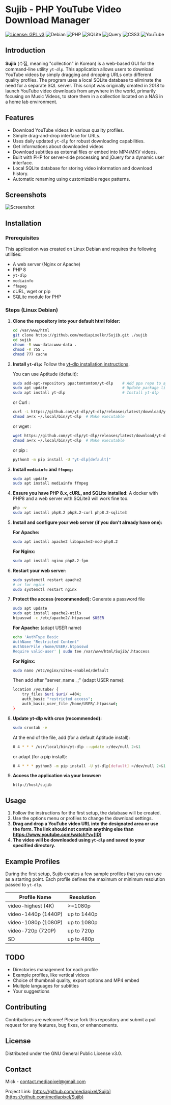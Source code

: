 
# Sujib - PHP YouTube Video Download Manager

[![License: GPL v3](https://img.shields.io/badge/License-GPLv3-blue.svg)](https://www.gnu.org/licenses/gpl-3.0) ![Debian](https://img.shields.io/badge/Debian-D70A53?style=for-the-badge&logo=debian&logoColor=white) ![PHP](https://img.shields.io/badge/php-%23777BB4.svg?style=for-the-badge&logo=php&logoColor=white) ![SQLite](https://img.shields.io/badge/sqlite-%2307405e.svg?style=for-the-badge&logo=sqlite&logoColor=white) ![jQuery](https://img.shields.io/badge/jquery-%230769AD.svg?style=for-the-badge&logo=jquery&logoColor=white) ![CSS3](https://img.shields.io/badge/css3-%231572B6.svg?style=for-the-badge&logo=css3&logoColor=white) ![YouTube](https://img.shields.io/badge/YouTube-%23FF0000.svg?style=for-the-badge&logo=YouTube&logoColor=white)

## Introduction

**Sujib** (수집, meaning "collection" in Korean) is a web-based GUI for the command-line utility `yt-dlp`. This application allows users to download YouTube videos by simply dragging and dropping URLs onto different quality profiles. The program uses a local SQLite database to eliminate the need for a separate SQL server. This script was originally created in 2018 to launch YouTube video downloads from anywhere in the world, primarily focusing on Music Videos, to store them in a collection located on a NAS in a home lab environment.

## Features

- Download YouTube videos in various quality profiles.
- Simple drag-and-drop interface for URLs.
- Uses daily updated `yt-dlp` for robust downloading capabilities.
- Get informations about downloaded videos
- Download subtitles as external files or embed into MP4/MKV videos.
- Built with PHP for server-side processing and jQuery for a dynamic user interface.
- Local SQLite database for storing video information and download history.
- Automatic renaming using customizable regex patterns.

## Screenshots

![Screenshot](https://github.com/mediapixelkr/Sujib/assets/42218992/f3f1d667-c69d-4dbb-b34f-a4677ce06ac6)

## Installation

### Prerequisites

This application was created on Linux Debian and requires the following utilities:

- A web server (Nginx or Apache)
- PHP 8
- `yt-dlp`
- `mediainfo`
- `ffmpeg`
- cURL, wget or pip
- SQLite module for PHP

### Steps (Linux Debian)

1. **Clone the repository into your default html folder:**
    ```sh
    cd /var/www/html
    git clone https://github.com/mediapixelkr/Sujib.git ./sujib
    cd sujib
    chown -R www-data:www-data .
    chmod -R 755 .
    chmod 777 cache
    ```

2. **Install `yt-dlp`:**
    Follow the [yt-dlp installation instructions](https://github.com/yt-dlp/yt-dlp#installation).

    You can use Aptitude (default):
    ```sh
    sudo add-apt-repository ppa:tomtomtom/yt-dlp    # Add ppa repo to apt
    sudo apt update                                 # Update package list
    sudo apt install yt-dlp                         # Install yt-dlp
    ```

    or Curl :
    ```sh
    curl -L https://github.com/yt-dlp/yt-dlp/releases/latest/download/yt-dlp -o ~/.local/bin/yt-dlp
    chmod a+rx ~/.local/bin/yt-dlp  # Make executable
    ```

    or wget :
    ```sh
    wget https://github.com/yt-dlp/yt-dlp/releases/latest/download/yt-dlp -O ~/.local/bin/yt-dlp
    chmod a+rx ~/.local/bin/yt-dlp  # Make executable
    ```

    or pip :
    ```sh
    python3 -m pip install -U "yt-dlp[default]"
    ```

3. **Install `mediainfo` and `ffmpeg`:**
    ```sh
    sudo apt update
    sudo apt install mediainfo ffmpeg
    ```

4. **Ensure you have PHP 8.x, cURL, and SQLite installed:**
    A docker with PHP8 and a web server with SQLite3 will work fine too.
    ```sh
    php -v
    sudo apt install php8.2 php8.2-curl php8.2-sqlite3
    ```

5. **Install and configure your web server (if you don't already have one):**

    **For Apache:**
    ```sh
    sudo apt install apache2 libapache2-mod-php8.2
    ```

    **For Nginx:**
    ```sh
    sudo apt install nginx php8.2-fpm
    ```

6. **Restart your web server:**
    ```sh
    sudo systemctl restart apache2
    # or for nginx
    sudo systemctl restart nginx
    ```

7. **Protect the access (recommended):**
   Generate a password file
    ```sh
    sudo apt update
    sudo apt install apache2-utils
    htpasswd -c /etc/apache2/.htpasswd $USER
    ```

    **For Apache:**
   (adapt USER name)
    ```sh
    echo 'AuthType Basic
    AuthName "Restricted Content"
    AuthUserFile /home/USER/.htpasswd
    Require valid-user' | sudo tee /var/www/html/Sujib/.htaccess
    ```

    **For Nginx:**
    ```sh
    sudo nano /etc/nginx/sites-enabled/default
    ```
    Then add after "server_name _;" (adapt USER name):
    ```sh
    location /youtube/ {
        try_files $uri $uri/ =404;
        auth_basic "restricted access";
        auth_basic_user_file /home/USER/.htpasswd;
    }
    ```

8. **Update yt-dlp with cron (recommended):**
    ```sh
    sudo crontab -e
    ```
    
    At the end of the file, add (for a default Aptitude install):   
    ```sh
    0 4 * * * /usr/local/bin/yt-dlp --update >/dev/null 2>&1
    ```

    or adapt (for a pip install):   
    ```sh
    0 4 * * * python3 -m pip install -U yt-dlp[default] >/dev/null 2>&1
    ```

9. **Access the application via your browser:**
    ```
    http://host/sujib
    ```

## Usage

1. Follow the instructions for the first setup, the database will be created.
2. Use the options menu or profiles to change the download settings.
3. **Drag and drop a YouTube video URL into the designated area or use the form. The link should not contain anything else than https://www.youtube.com/watch?v=[ID]**
4. **The video will be downloaded using `yt-dlp` and saved to your specified directory.**

## Example Profiles

During the first setup, Sujib creates a few sample profiles that you can use as a starting point. Each profile defines the maximum or minimum resolution passed to `yt-dlp`.

| Profile Name | Resolution |
|--------------|------------|
| video-highest (4K) | >=1080p |
| video-1440p (1440P) | up to 1440p |
| video-1080p (1080P) | up to 1080p |
| video-720p (720P) | up to 720p |
| SD | up to 480p |

## TODO

- Directories management for each profile
- Example profiles, like vertical videos
- Choice of thumbnail quality, export options and MP4 embed
- Multiple languages for subtitles
- Your suggestions

## Contributing

Contributions are welcome! Please fork this repository and submit a pull request for any features, bug fixes, or enhancements.

## License

Distributed under the GNU General Public License v3.0.

## Contact

Mick - [contact.mediapixel@gmail.com](mailto:contact.mediapixel@gmail.com)

Project Link: [https://github.com/mediapixel/Sujib](https://github.com/mediapixel/Sujib)
